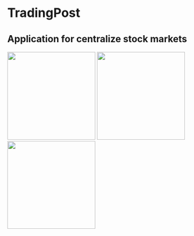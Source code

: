 # TradingPost

## Application for centralize stock markets

<img src="https://github.com/EugenAl/TradingPost/assets/52156951/2ef9905f-80f9-47a9-a872-2396d2334096" width="200"> 
<img src="https://github.com/EugenAl/TradingPost/assets/52156951/4147ae9f-cfac-4afe-809e-28ca6c901668" width="200">
<img src="https://github.com/EugenAl/TradingPost/assets/52156951/5a642ef2-9012-4ffa-b6ea-7c87e2eee252" width="200">
